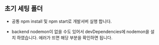## 초기 세팅 폴더

- 공통
  npm install 및 npm start로 개발서버 실행 합니다.

- backend
  nodemon이 없을 수도 있어서 devDependencies에 nodemon을 설치 하였습니다.
  에러가 뜨면 해당 부분을 확인하면 됩니다.
